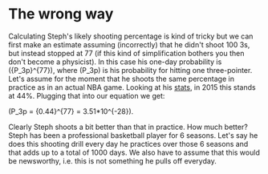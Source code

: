 # **The wrong way**

Calculating Steph's likely shooting percentage is kind of tricky but we can first make an estimate assuming (incorrectly) that he didn't shoot 100 3s, but instead stopped at 77 (if this kind of simplification bothers you then don't become a physicist).  In this case his one-day probability is \({P_3p}^{77}\), where \(P_3p\) is his probability for hitting one three-pointer.
Let's assume for the moment that he shoots the same percentage in practice as in an actual NBA game.  Looking at his [stats](http://espn.go.com/nba/player/stats/_/id/3975/stephen-curry), in 2015 this stands at 44%.  Plugging that into our equation we get:

\(P_3p = {0.44}^{77} = 3.51*10^{-28}\).

Clearly Steph shoots a bit better than that in practice.  How much better?  Steph has been a professional basketball player for 6 seasons.  Let's say he does this shooting drill every day he practices over those 6 seasons and that adds up to a total of 1000 days.  We also have to assume that this would be newsworthy, i.e. this is not something he pulls off everyday.  